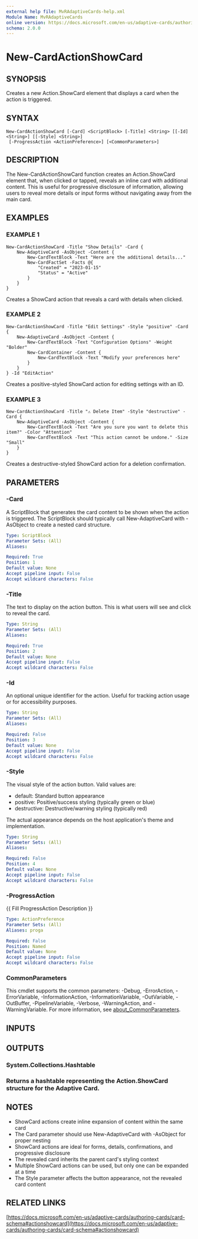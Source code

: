 ```yaml
---
external help file: MvRAdaptiveCards-help.xml
Module Name: MvRAdaptiveCards
online version: https://docs.microsoft.com/en-us/adaptive-cards/authoring-cards/card-schema#actionshowcard
schema: 2.0.0
---
```


# New-CardActionShowCard

## SYNOPSIS
Creates a new Action.ShowCard element that displays a card when the action is triggered.

## SYNTAX

```
New-CardActionShowCard [-Card] <ScriptBlock> [-Title] <String> [[-Id] <String>] [[-Style] <String>]
 [-ProgressAction <ActionPreference>] [<CommonParameters>]
```

## DESCRIPTION
The New-CardActionShowCard function creates an Action.ShowCard element that, when clicked or tapped,
reveals an inline card with additional content.
This is useful for progressive disclosure of information,
allowing users to reveal more details or input forms without navigating away from the main card.

## EXAMPLES

### EXAMPLE 1
```
New-CardActionShowCard -Title "Show Details" -Card {
    New-AdaptiveCard -AsObject -Content {
        New-CardTextBlock -Text "Here are the additional details..."
        New-CardFactSet -Facts @{
            "Created" = "2023-01-15"
            "Status" = "Active"
        }
    }
}
```

Creates a ShowCard action that reveals a card with details when clicked.

### EXAMPLE 2
```
New-CardActionShowCard -Title "Edit Settings" -Style "positive" -Card {
    New-AdaptiveCard -AsObject -Content {
        New-CardTextBlock -Text "Configuration Options" -Weight "Bolder"
        New-CardContainer -Content {
            New-CardTextBlock -Text "Modify your preferences here"
        }
    }
} -Id "EditAction"
```

Creates a positive-styled ShowCard action for editing settings with an ID.

### EXAMPLE 3
```
New-CardActionShowCard -Title "⚠️ Delete Item" -Style "destructive" -Card {
    New-AdaptiveCard -AsObject -Content {
        New-CardTextBlock -Text "Are you sure you want to delete this item?" -Color "Attention"
        New-CardTextBlock -Text "This action cannot be undone." -Size "Small"
    }
}
```

Creates a destructive-styled ShowCard action for a deletion confirmation.

## PARAMETERS

### -Card
A ScriptBlock that generates the card content to be shown when the action is triggered.
The ScriptBlock should typically call New-AdaptiveCard with -AsObject to create a nested card structure.

```yaml
Type: ScriptBlock
Parameter Sets: (All)
Aliases:

Required: True
Position: 1
Default value: None
Accept pipeline input: False
Accept wildcard characters: False
```

### -Title
The text to display on the action button.
This is what users will see and click to reveal the card.

```yaml
Type: String
Parameter Sets: (All)
Aliases:

Required: True
Position: 2
Default value: None
Accept pipeline input: False
Accept wildcard characters: False
```

### -Id
An optional unique identifier for the action.
Useful for tracking action usage or for accessibility purposes.

```yaml
Type: String
Parameter Sets: (All)
Aliases:

Required: False
Position: 3
Default value: None
Accept pipeline input: False
Accept wildcard characters: False
```

### -Style
The visual style of the action button.
Valid values are:
- default: Standard button appearance
- positive: Positive/success styling (typically green or blue)
- destructive: Destructive/warning styling (typically red)

The actual appearance depends on the host application's theme and implementation.

```yaml
Type: String
Parameter Sets: (All)
Aliases:

Required: False
Position: 4
Default value: None
Accept pipeline input: False
Accept wildcard characters: False
```

### -ProgressAction
{{ Fill ProgressAction Description }}

```yaml
Type: ActionPreference
Parameter Sets: (All)
Aliases: proga

Required: False
Position: Named
Default value: None
Accept pipeline input: False
Accept wildcard characters: False
```

### CommonParameters
This cmdlet supports the common parameters: -Debug, -ErrorAction, -ErrorVariable, -InformationAction, -InformationVariable, -OutVariable, -OutBuffer, -PipelineVariable, -Verbose, -WarningAction, and -WarningVariable. For more information, see [about_CommonParameters](http://go.microsoft.com/fwlink/?LinkID=113216).

## INPUTS

## OUTPUTS

### System.Collections.Hashtable
###     Returns a hashtable representing the Action.ShowCard structure for the Adaptive Card.
## NOTES
- ShowCard actions create inline expansion of content within the same card
- The Card parameter should use New-AdaptiveCard with -AsObject for proper nesting
- ShowCard actions are ideal for forms, details, confirmations, and progressive disclosure
- The revealed card inherits the parent card's styling context
- Multiple ShowCard actions can be used, but only one can be expanded at a time
- The Style parameter affects the button appearance, not the revealed card content

## RELATED LINKS

[https://docs.microsoft.com/en-us/adaptive-cards/authoring-cards/card-schema#actionshowcard](https://docs.microsoft.com/en-us/adaptive-cards/authoring-cards/card-schema#actionshowcard)

